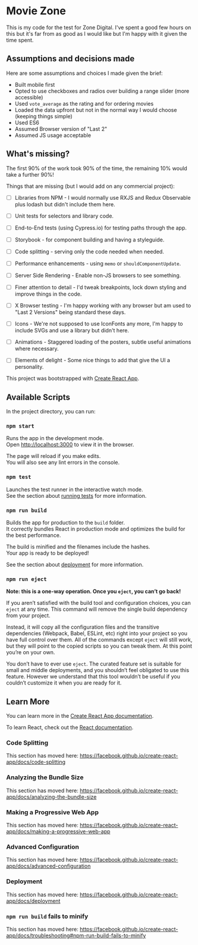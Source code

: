 # Movie Zone  
This is my code for the test for Zone Digital. I've spent a good few hours on this but it's far from as good as I would
like but I'm happy with it given the time spent.

## Assumptions and decisions made
Here are some assumptions and choices I made given the brief:

- Built mobile first
- Opted to use checkboxes and radios over building a range slider (more accessible)
- Used `vote_average` as the rating and for ordering movies
- Loaded the data upfront but not in the normal way I would choose (keeping things simple)
- Used ES6
- Assumed Browser version of "Last 2"
- Assumed JS usage acceptable


## What's missing?
The first 90% of the work took 90% of the time, the remaining 10% would take a further 90%!

Things that are missing (but I would add on any commercial project):  
- [ ] Libraries from NPM - I would normally use RXJS and Redux Observable plus lodash but didn't include them here.  
- [ ] Unit tests for selectors and library code.  
- [ ] End-to-End tests (using Cypress.io) for testing paths through the app.  
- [ ] Storybook - for component building and having a styleguide.  
- [ ] Code splitting - serving only the code needed when needed.  
- [ ] Performance enhancements - using `memo` or `shouldComponentUpdate`.  
- [ ] Server Side Rendering - Enable non-JS browsers to see something.  
- [ ] Finer attention to detail - I'd tweak breakpoints, lock down styling and improve things in the code.  
- [ ] X Browser testing - I'm happy working with any browser but am used to "Last 2 Versions" being standard these days.  
- [ ] Icons - We're not supposed to use IconFonts any more, I'm happy to include SVGs and use a library but didn't here.  
- [ ] Animations - Staggered loading of the posters, subtle useful animations where necessary.  
- [ ] Elements of delight - Some nice things to add that give the UI a personality.  



This project was bootstrapped with [Create React App](https://github.com/facebook/create-react-app).

## Available Scripts

In the project directory, you can run:

### `npm start`

Runs the app in the development mode.<br>
Open [http://localhost:3000](http://localhost:3000) to view it in the browser.

The page will reload if you make edits.<br>
You will also see any lint errors in the console.

### `npm test`

Launches the test runner in the interactive watch mode.<br>
See the section about [running tests](https://facebook.github.io/create-react-app/docs/running-tests) for more information.

### `npm run build`

Builds the app for production to the `build` folder.<br>
It correctly bundles React in production mode and optimizes the build for the best performance.

The build is minified and the filenames include the hashes.<br>
Your app is ready to be deployed!

See the section about [deployment](https://facebook.github.io/create-react-app/docs/deployment) for more information.

### `npm run eject`

**Note: this is a one-way operation. Once you `eject`, you can’t go back!**

If you aren’t satisfied with the build tool and configuration choices, you can `eject` at any time. This command will remove the single build dependency from your project.

Instead, it will copy all the configuration files and the transitive dependencies (Webpack, Babel, ESLint, etc) right into your project so you have full control over them. All of the commands except `eject` will still work, but they will point to the copied scripts so you can tweak them. At this point you’re on your own.

You don’t have to ever use `eject`. The curated feature set is suitable for small and middle deployments, and you shouldn’t feel obligated to use this feature. However we understand that this tool wouldn’t be useful if you couldn’t customize it when you are ready for it.

## Learn More

You can learn more in the [Create React App documentation](https://facebook.github.io/create-react-app/docs/getting-started).

To learn React, check out the [React documentation](https://reactjs.org/).

### Code Splitting

This section has moved here: https://facebook.github.io/create-react-app/docs/code-splitting

### Analyzing the Bundle Size

This section has moved here: https://facebook.github.io/create-react-app/docs/analyzing-the-bundle-size

### Making a Progressive Web App

This section has moved here: https://facebook.github.io/create-react-app/docs/making-a-progressive-web-app

### Advanced Configuration

This section has moved here: https://facebook.github.io/create-react-app/docs/advanced-configuration

### Deployment

This section has moved here: https://facebook.github.io/create-react-app/docs/deployment

### `npm run build` fails to minify

This section has moved here: https://facebook.github.io/create-react-app/docs/troubleshooting#npm-run-build-fails-to-minify
